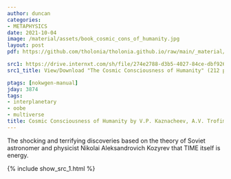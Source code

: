 ```yaml
---
author: duncan
categories:
- METAPHYSICS
date: 2021-10-04
image: /material/assets/book_cosmic_cons_of_humanity.jpg
layout: post
pdf: https://github.com/tholonia/tholonia.github.io/raw/main/_material/assets/book_cosmic_cons_of_humanity.zip

src1: https://drive.internxt.com/sh/file/274e2788-d3b5-4027-84ce-dbf92688ba19/5e93de51ffa371713fc90dd593dbbb20ec4c85442446319442433253bab09421
src1_title: View/Download "The Cosmic Consciousness of Humanity" (212 pages)

ptags: [nokwgen-manual]
jday: 3874
tags:
- interplanetary
- oobe
- multiverse
title: Cosmic Consciousness of Humanity by V.P. Kaznacheev, A.V. Trofimov
---
```


The shocking and terrifying discoveries based on the theory of Soviet astronomer and physicist Nikolai Aleksandrovich Kozyrev that TIME itself is energy.

<!--more-->

 {% include show_src_1.html %}